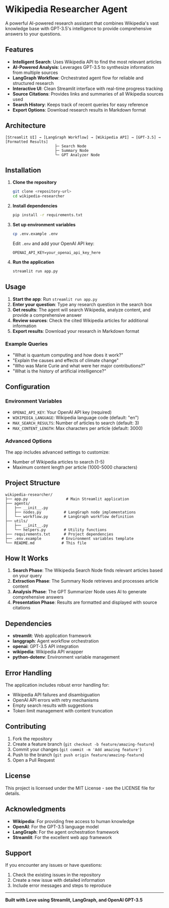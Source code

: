 # Wikipedia Researcher Agent 

A powerful AI-powered research assistant that combines Wikipedia's vast knowledge base with GPT-3.5's intelligence to provide comprehensive answers to your questions.

## Features 

- **Intelligent Search**: Uses Wikipedia API to find the most relevant articles
- **AI-Powered Analysis**: Leverages GPT-3.5 to synthesize information from multiple sources
- **LangGraph Workflow**: Orchestrated agent flow for reliable and structured research
- **Interactive UI**: Clean Streamlit interface with real-time progress tracking
- **Source Citations**: Provides links and summaries of all Wikipedia sources used
- **Search History**: Keeps track of recent queries for easy reference
- **Export Options**: Download research results in Markdown format

## Architecture 

```
[Streamlit UI] → [LangGraph Workflow] → [Wikipedia API] → [GPT-3.5] → [Formatted Results]
                      ├─ Search Node
                      ├─ Summary Node
                      └─ GPT Analyzer Node
```

## Installation 

1. **Clone the repository**
   ```bash
   git clone <repository-url>
   cd wikipedia-researcher
   ```

2. **Install dependencies**
   ```bash
   pip install -r requirements.txt
   ```

3. **Set up environment variables**
   ```bash
   cp .env.example .env
   ```
   
   Edit `.env` and add your OpenAI API key:
   ```
   OPENAI_API_KEY=your_openai_api_key_here
   ```

4. **Run the application**
   ```bash
   streamlit run app.py
   ```

## Usage 

1. **Start the app**: Run `streamlit run app.py`
2. **Enter your question**: Type any research question in the search box
3. **Get results**: The agent will search Wikipedia, analyze content, and provide a comprehensive answer
4. **Review sources**: Check the cited Wikipedia articles for additional information
5. **Export results**: Download your research in Markdown format

### Example Queries

- "What is quantum computing and how does it work?"
- "Explain the causes and effects of climate change"
- "Who was Marie Curie and what were her major contributions?"
- "What is the history of artificial intelligence?"

## Configuration 

### Environment Variables

- `OPENAI_API_KEY`: Your OpenAI API key (required)
- `WIKIPEDIA_LANGUAGE`: Wikipedia language code (default: "en")
- `MAX_SEARCH_RESULTS`: Number of articles to search (default: 3)
- `MAX_CONTENT_LENGTH`: Max characters per article (default: 3000)

### Advanced Options

The app includes advanced settings to customize:
- Number of Wikipedia articles to search (1-5)
- Maximum content length per article (1000-5000 characters)

## Project Structure 

```
wikipedia-researcher/
├── app.py                 # Main Streamlit application
├── agents/
│   ├── __init__.py
│   ├── nodes.py          # LangGraph node implementations
│   └── workflow.py       # LangGraph workflow definition
├── utils/
│   ├── __init__.py
│   └── helpers.py        # Utility functions
├── requirements.txt      # Project dependencies
├── .env.example         # Environment variables template
└── README.md            # This file
```

## How It Works 

1. **Search Phase**: The Wikipedia Search Node finds relevant articles based on your query
2. **Extraction Phase**: The Summary Node retrieves and processes article content
3. **Analysis Phase**: The GPT Summarizer Node uses AI to generate comprehensive answers
4. **Presentation Phase**: Results are formatted and displayed with source citations

## Dependencies 

- **streamlit**: Web application framework
- **langgraph**: Agent workflow orchestration
- **openai**: GPT-3.5 API integration
- **wikipedia**: Wikipedia API wrapper
- **python-dotenv**: Environment variable management

## Error Handling 

The application includes robust error handling for:
- Wikipedia API failures and disambiguation
- OpenAI API errors with retry mechanisms
- Empty search results with suggestions
- Token limit management with content truncation

## Contributing 

1. Fork the repository
2. Create a feature branch (`git checkout -b feature/amazing-feature`)
3. Commit your changes (`git commit -m 'Add amazing feature'`)
4. Push to the branch (`git push origin feature/amazing-feature`)
5. Open a Pull Request

## License 

This project is licensed under the MIT License - see the LICENSE file for details.

## Acknowledgments 

- **Wikipedia**: For providing free access to human knowledge
- **OpenAI**: For the GPT-3.5 language model
- **LangGraph**: For the agent orchestration framework
- **Streamlit**: For the excellent web app framework

## Support 

If you encounter any issues or have questions:
1. Check the existing issues in the repository
2. Create a new issue with detailed information
3. Include error messages and steps to reproduce

---

**Built with Love using Streamlit, LangGraph, and OpenAI GPT-3.5**
